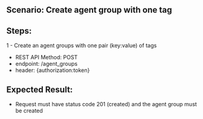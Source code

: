 ## Scenario: Create agent group with one tag 
## Steps:

1 - Create an agent groups with one pair (key:value) of tags

- REST API Method: POST
- endpoint: /agent_groups
- header: {authorization:token}


## Expected Result:
- Request must have status code 201 (created) and the agent group must be created